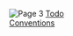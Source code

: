 ![Page 3](https://github.com/Bambou72/VoxelPrototype/assets/82939192/2118aec5-4879-4b66-bca9-a7e77e5c997f)
[Todo](TODO.md)  
[Conventions](Conventions.md)
